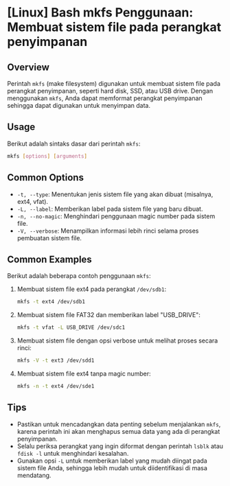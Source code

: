 # [Linux] Bash mkfs Penggunaan: Membuat sistem file pada perangkat penyimpanan

## Overview
Perintah `mkfs` (make filesystem) digunakan untuk membuat sistem file pada perangkat penyimpanan, seperti hard disk, SSD, atau USB drive. Dengan menggunakan `mkfs`, Anda dapat memformat perangkat penyimpanan sehingga dapat digunakan untuk menyimpan data.

## Usage
Berikut adalah sintaks dasar dari perintah `mkfs`:

```bash
mkfs [options] [arguments]
```

## Common Options
- `-t, --type`: Menentukan jenis sistem file yang akan dibuat (misalnya, ext4, vfat).
- `-L, --label`: Memberikan label pada sistem file yang baru dibuat.
- `-n, --no-magic`: Menghindari penggunaan magic number pada sistem file.
- `-V, --verbose`: Menampilkan informasi lebih rinci selama proses pembuatan sistem file.

## Common Examples
Berikut adalah beberapa contoh penggunaan `mkfs`:

1. Membuat sistem file ext4 pada perangkat `/dev/sdb1`:
   ```bash
   mkfs -t ext4 /dev/sdb1
   ```

2. Membuat sistem file FAT32 dan memberikan label "USB_DRIVE":
   ```bash
   mkfs -t vfat -L USB_DRIVE /dev/sdc1
   ```

3. Membuat sistem file dengan opsi verbose untuk melihat proses secara rinci:
   ```bash
   mkfs -V -t ext3 /dev/sdd1
   ```

4. Membuat sistem file ext4 tanpa magic number:
   ```bash
   mkfs -n -t ext4 /dev/sde1
   ```

## Tips
- Pastikan untuk mencadangkan data penting sebelum menjalankan `mkfs`, karena perintah ini akan menghapus semua data yang ada di perangkat penyimpanan.
- Selalu periksa perangkat yang ingin diformat dengan perintah `lsblk` atau `fdisk -l` untuk menghindari kesalahan.
- Gunakan opsi `-L` untuk memberikan label yang mudah diingat pada sistem file Anda, sehingga lebih mudah untuk diidentifikasi di masa mendatang.